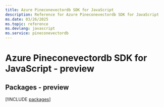 ```yaml
---
title: Azure Pineconevectordb SDK for JavaScript
description: Reference for Azure Pineconevectordb SDK for JavaScript
ms.date: 03/26/2025
ms.topic: reference
ms.devlang: javascript
ms.service: pineconevectordb
---
```

# Azure Pineconevectordb SDK for JavaScript - preview
## Packages - preview
[!INCLUDE [packages](pineconevectordb-index.md)]